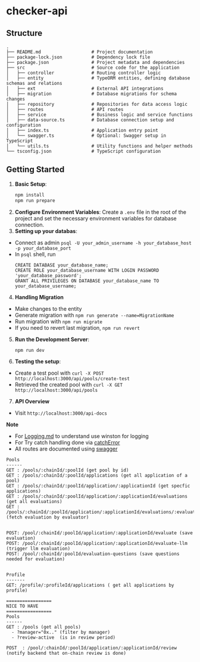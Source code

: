 # checker-api

## Structure

```
.
├── README.md                   # Project documentation
├── package-lock.json           # Dependency lock file
├── package.json                # Project metadata and dependencies
├── src                         # Source code for the application
│   ├── controller              # Routing controller logic
│   ├── entity                  # TypeORM entities, defining database schemas and relations
│   ├── ext                     # External API integrations
│   ├── migration               # Database migrations for schema changes
│   ├── repository              # Repositories for data access logic
│   ├── routes                  # API routes
│   ├── service                 # Business logic and service functions
│   ├── data-source.ts          # Database connection setup and configuration
│   ├── index.ts                # Application entry point
│   └── swagger.ts              # Optional: Swagger setup in TypeScript
│   └── utils.ts                # Utility functions and helper methods
└── tsconfig.json               # TypeScript configuration
```

## Getting Started

1. **Basic Setup**:
   ```bash
   npm install
   npm run prepare
   ```
2. **Configure Environment Variables**:
   Create a `.env` file in the root of the project and set the necessary environment variables for database connection.
3. **Setting up your databas**:
- Connect as admin `psql -U your_admin_username -h your_database_host -p your_database_port`
- In `psql` shell, run
  ```shell
  CREATE DATABASE your_database_name;
  CREATE ROLE your_database_username WITH LOGIN PASSWORD 'your_database_password';
  GRANT ALL PRIVILEGES ON DATABASE your_database_name TO your_database_username;
  ```
4. **Handling Migration**
- Make changes to the entity
- Generate migration with `npm run generate --name=MigrationName`
- Run migration with `npm run migrate`
- If you need to revert last migration, `npm run revert`
5. **Run the Development Server**:
   ```bash
   npm run dev
   ```
6. **Testing the setup**:
  - Create a test pool with `curl -X POST http://localhost:3000/api/pools/create-test`
  - Retrieved the created pool with `curl -X GET http://localhost:3000/api/pools`

7. **API Overview**
  - Visit `http://localhost:3000/api-docs`

**Note**

- For [Logging.md](./src//logger/logger.md) to understand use winston for logging
- For Try catch handling done via [catchError](./src/utils.ts)
- All routes are documented using [swagger](./src/swagger.ts)

```
Pools
------
GET : /pools/:chainId/:poolId (get pool by id)
GET : /pools/:chainId/:poolId/applications (get all application of a pool)
GET : /pools/:chainId/:poolId/application/:applicationId (get specfic applications)
GET : /pools/:chainId/:poolId/application/:applicationId/evaluations (get all evaluations)
GET : /pools/:chainId/:poolId/application/:applicationId/evaluations/:evaluator (fetch evaluation by evaluator)


POST: /pool/:chainId/:poolId/application/:applicationId/evaluate (save evaluation)
POST: /pool/:chainId/:poolId/application/:applicationId/evaluate-llm (trigger llm evaluation)
POST: /pool/:chainId/:poolId/evaluation-questions (save questions needed for evaluation)


Profile 
-------
GET: /profile/:profileId/applications ( get all applications by profile)

=================
NICE TO HAVE
=================
Pools
------
GET : /pools (get all pools)
  - ?manager="0x.." (filter by manager)
  - ?review-active  (is in review period)

POST  : /pool/:chainId/:poolId/application/:applicationId/review (notify backend that on-chain review is done)
```

